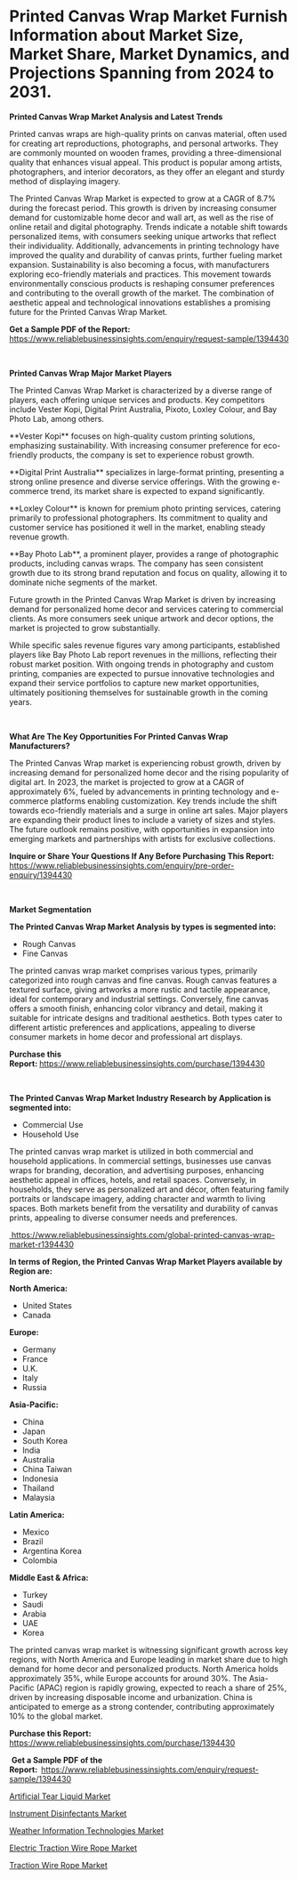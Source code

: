 <p><h1>Printed Canvas Wrap Market Furnish Information about Market Size, Market Share, Market Dynamics, and Projections Spanning from 2024 to 2031.</h1></p><p><strong>Printed Canvas Wrap Market Analysis and Latest Trends</strong></p>
<p><p>Printed canvas wraps are high-quality prints on canvas material, often used for creating art reproductions, photographs, and personal artworks. They are commonly mounted on wooden frames, providing a three-dimensional quality that enhances visual appeal. This product is popular among artists, photographers, and interior decorators, as they offer an elegant and sturdy method of displaying imagery.</p><p>The Printed Canvas Wrap Market is expected to grow at a CAGR of 8.7% during the forecast period. This growth is driven by increasing consumer demand for customizable home decor and wall art, as well as the rise of online retail and digital photography. Trends indicate a notable shift towards personalized items, with consumers seeking unique artworks that reflect their individuality. Additionally, advancements in printing technology have improved the quality and durability of canvas prints, further fueling market expansion. Sustainability is also becoming a focus, with manufacturers exploring eco-friendly materials and practices. This movement towards environmentally conscious products is reshaping consumer preferences and contributing to the overall growth of the market. The combination of aesthetic appeal and technological innovations establishes a promising future for the Printed Canvas Wrap Market.</p></p>
<p><strong>Get a Sample PDF of the Report:&nbsp;</strong> <a href="https://www.reliablebusinessinsights.com/enquiry/request-sample/1394430">https://www.reliablebusinessinsights.com/enquiry/request-sample/1394430</a></p>
<p>&nbsp;</p>
<p><strong>Printed Canvas Wrap Major Market Players</strong></p>
<p><p>The Printed Canvas Wrap Market is characterized by a diverse range of players, each offering unique services and products. Key competitors include Vester Kopi, Digital Print Australia, Pixoto, Loxley Colour, and Bay Photo Lab, among others.</p><p>**Vester Kopi** focuses on high-quality custom printing solutions, emphasizing sustainability. With increasing consumer preference for eco-friendly products, the company is set to experience robust growth.</p><p>**Digital Print Australia** specializes in large-format printing, presenting a strong online presence and diverse service offerings. With the growing e-commerce trend, its market share is expected to expand significantly.</p><p>**Loxley Colour** is known for premium photo printing services, catering primarily to professional photographers. Its commitment to quality and customer service has positioned it well in the market, enabling steady revenue growth.</p><p>**Bay Photo Lab**, a prominent player, provides a range of photographic products, including canvas wraps. The company has seen consistent growth due to its strong brand reputation and focus on quality, allowing it to dominate niche segments of the market.</p><p>Future growth in the Printed Canvas Wrap Market is driven by increasing demand for personalized home decor and services catering to commercial clients. As more consumers seek unique artwork and decor options, the market is projected to grow substantially.</p><p>While specific sales revenue figures vary among participants, established players like Bay Photo Lab report revenues in the millions, reflecting their robust market position. With ongoing trends in photography and custom printing, companies are expected to pursue innovative technologies and expand their service portfolios to capture new market opportunities, ultimately positioning themselves for sustainable growth in the coming years.</p></p>
<p>&nbsp;</p>
<p><strong>What Are The Key Opportunities For Printed Canvas Wrap Manufacturers?</strong></p>
<p><p>The Printed Canvas Wrap market is experiencing robust growth, driven by increasing demand for personalized home decor and the rising popularity of digital art. In 2023, the market is projected to grow at a CAGR of approximately 6%, fueled by advancements in printing technology and e-commerce platforms enabling customization. Key trends include the shift towards eco-friendly materials and a surge in online art sales. Major players are expanding their product lines to include a variety of sizes and styles. The future outlook remains positive, with opportunities in expansion into emerging markets and partnerships with artists for exclusive collections.</p></p>
<p><strong>Inquire or Share Your Questions If Any Before Purchasing This Report:</strong> <a href="https://www.reliablebusinessinsights.com/enquiry/pre-order-enquiry/1394430">https://www.reliablebusinessinsights.com/enquiry/pre-order-enquiry/1394430</a></p>
<p>&nbsp;</p>
<p><strong>Market Segmentation</strong></p>
<p><strong>The Printed Canvas Wrap Market Analysis by types is segmented into:</strong></p>
<p><ul><li>Rough Canvas</li><li>Fine Canvas</li></ul></p>
<p><p>The printed canvas wrap market comprises various types, primarily categorized into rough canvas and fine canvas. Rough canvas features a textured surface, giving artworks a more rustic and tactile appearance, ideal for contemporary and industrial settings. Conversely, fine canvas offers a smooth finish, enhancing color vibrancy and detail, making it suitable for intricate designs and traditional aesthetics. Both types cater to different artistic preferences and applications, appealing to diverse consumer markets in home decor and professional art displays.</p></p>
<p><strong>Purchase this Report:&nbsp;</strong><a href="https://www.reliablebusinessinsights.com/purchase/1394430">https://www.reliablebusinessinsights.com/purchase/1394430</a></p>
<p>&nbsp;</p>
<p><strong>The Printed Canvas Wrap Market Industry Research by Application is segmented into:</strong></p>
<p><ul><li>Commercial Use</li><li>Household Use</li></ul></p>
<p><p>The printed canvas wrap market is utilized in both commercial and household applications. In commercial settings, businesses use canvas wraps for branding, decoration, and advertising purposes, enhancing aesthetic appeal in offices, hotels, and retail spaces. Conversely, in households, they serve as personalized art and décor, often featuring family portraits or landscape imagery, adding character and warmth to living spaces. Both markets benefit from the versatility and durability of canvas prints, appealing to diverse consumer needs and preferences.</p></p>
<p><a href="https://www.reliablebusinessinsights.com/global-printed-canvas-wrap-market-r1394430">&nbsp;https://www.reliablebusinessinsights.com/global-printed-canvas-wrap-market-r1394430</a></p>
<p><strong>In terms of Region, the Printed Canvas Wrap Market Players available by Region are:</strong></p>
<p>
    <p> <strong> North America: </strong>
        <ul>
            <li>United States</li>
            <li>Canada</li>
        </ul>
        </p> 
    <p> <strong> Europe: </strong>
        <ul>
            <li>Germany</li>
            <li>France</li>
            <li>U.K.</li>
            <li>Italy</li>
            <li>Russia</li>
        </ul>
        </p> 
    <p> <strong> Asia-Pacific: </strong>
        <ul>
            <li>China</li>
            <li>Japan</li>
            <li>South Korea</li>
            <li>India</li>
            <li>Australia</li>
            <li>China Taiwan</li>
            <li>Indonesia</li>
            <li>Thailand</li>
            <li>Malaysia</li>
        </ul>
        </p> 
    <p> <strong> Latin America: </strong>
        <ul>
            <li>Mexico</li>
            <li>Brazil</li>
            <li>Argentina Korea</li>
            <li>Colombia</li>
        </ul>
        </p> 
    <p> <strong> Middle East & Africa: </strong>
        <ul>
            <li>Turkey</li>
            <li>Saudi</li>
            <li>Arabia</li>
            <li>UAE</li>
            <li>Korea</li>
        </ul>
    </p>
    </p>
<p><p>The printed canvas wrap market is witnessing significant growth across key regions, with North America and Europe leading in market share due to high demand for home decor and personalized products. North America holds approximately 35%, while Europe accounts for around 30%. The Asia-Pacific (APAC) region is rapidly growing, expected to reach a share of 25%, driven by increasing disposable income and urbanization. China is anticipated to emerge as a strong contender, contributing approximately 10% to the global market.</p></p>
<p><strong>Purchase this Report: </strong><a href="https://www.reliablebusinessinsights.com/purchase/1394430">https://www.reliablebusinessinsights.com/purchase/1394430</a></p>
<p>&nbsp;<strong>Get a Sample PDF of the Report:&nbsp;&nbsp;</strong><a href="https://www.reliablebusinessinsights.com/enquiry/request-sample/1394430">https://www.reliablebusinessinsights.com/enquiry/request-sample/1394430</a></p>
<p><strong></strong></p>
<p><p><a href="https://github.com/ParvinKhatun77/Market-Research-Report-List-1/blob/main/artificial-tear-liquid-market.md">Artificial Tear Liquid Market</a></p><p><a href="https://github.com/abbislposival/Market-Research-Report-List-1/blob/main/instrument-disinfectants-market.md">Instrument Disinfectants Market</a></p><p><a href="https://www.linkedin.com/pulse/weather-information-technologies-market-indicators-size-bflje?trackingId=RLYL0qTMTga3otFJZnxi7g%3D%3D">Weather Information Technologies Market</a></p><p><a href="https://issuu.com/reportprime-2/docs/electric-traction-wire-rope-market-_3f309b5d121063">Electric Traction Wire Rope Market</a></p><p><a href="https://issuu.com/reportprime-2/docs/traction-wire-rope-market-size-2030_630fc720cfd2ff">Traction Wire Rope Market</a></p></p>